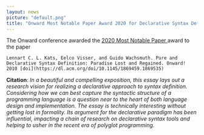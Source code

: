 ```yaml
---
layout: news
picture: "default.png"
title: "Onward Most Notable Paper Award 2020 for Declarative Syntax Definition"
---
```


The Onward conference awarded the [2020 Most Notable Paper ](https://www.sigplan.org/Conferences/Onward/) award to the paper

```
Lennart C. L. Kats, Eelco Visser, and Guido Wachsmuth. Pure and Declarative Syntax Definition: Paradise Lost and Regained. Onward! 2010 [doi](https://dl.acm.org/doi/10.1145/1869459.1869535)
```

**Citation**: *In a beautiful and compelling exposition, this essay lays out a research vision for realizing a declarative approach to syntax definition. Considering how we can best capture the syntactic structure of a programming language is a question near to the heart of both language design and implementation. The essay is technically interesting without getting lost in formality. Its argument for the declarative paradigm has been influential, impacting a chain of research on declarative syntax tools and helping to usher in the recent era of polyglot programming.*